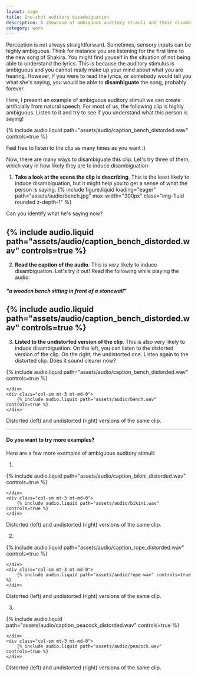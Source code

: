 ```yaml
---
layout: page
title: One-shot auditory disambiguation  
description: A showcase of ambiguous auditory stimuli and their disambiguation
category: work
---
```


Perception is not always straightforward. Sometimes, sensory inputs can be highly ambiguous. Think for instance you are listening for the first time to the new song of Shakira. You might find youself in the situation of not being able to understand the lyrics. This is because the auditory stimulus is ambiguous and you cannot really make up your mind about what you are hearing. However, if you were to read the lyrics, or somebody would tell you what she's saying, you would be able to **disambiguate** the song, probably forever.

Here, I present an example of ambiguous auditory stimuli we can create artificially from natural speech. For most of us, the following clip is highly ambiguous. Listen to it and try to see if you understand what this person is saying!

{% include audio.liquid path="assets/audio/caption_bench_distorded.wav" controls=true %}
<div class="caption">
    Feel free to listen to the clip as many times as you want :)
</div>

Now, there are many ways to disambiguate this clip. Let's try three of them, which vary in how likely they are to induce disambiguation-

1) **Take a look at the scene the clip is describing**. This is the least likely to induce disambiguation, but it might help you to get a sense of what the person is saying.
 {% include figure.liquid loading="eager" path="assets/audio/bench.jpg" max-width="300px" class="img-fluid rounded z-depth-1" %} 

Can you identify what he's saying now?

{% include audio.liquid path="assets/audio/caption_bench_distorded.wav" controls=true %}
-----

2) **Read the caption of the audio**. This is _very_ likely to induce disambiguation. Let's try it out! Read the following while playing the audio:
##### *"a wooden bench sitting in front of a stonewall"*
{% include audio.liquid path="assets/audio/caption_bench_distorded.wav" controls=true %}
-----

3) **Listed to the undistorted version of the clip**. This is also very likely to induce disambiguation. On the left, you can listen to the distorted version of the clip. On the right, the undistorted one. Listen again to the distorted clip. Does it sound clearer now?

<div class="row mt-3">
    <div class="col-sm mt-3 mt-md-0">
        {% include audio.liquid path="assets/audio/caption_bench_distorded.wav" controls=true %}
        
    </div>
    <div class="col-sm mt-3 mt-md-0">
        {% include audio.liquid path="assets/audio/bench.wav" controls=true %}
    </div>
</div>
<div class="caption">
    Distorted (left) and undistorted (right) versions of the same clip.
</div>

-----

#### Do you want to try more examples?

Here are a few more examples of ambiguous auditory stimuli:

1) 
<div class="row mt-3">
    <div class="col-sm mt-3 mt-md-0">
        {% include audio.liquid path="assets/audio/caption_bikini_distorded.wav" controls=true %}
        
    </div>
    <div class="col-sm mt-3 mt-md-0">
        {% include audio.liquid path="assets/audio/bikini.wav" controls=true %}
    </div>
</div>
<div class="caption">
    Distorted (left) and undistorted (right) versions of the same clip.
</div>

2)
<div class="row mt-3">
    <div class="col-sm mt-3 mt-md-0">
        {% include audio.liquid path="assets/audio/caption_rope_distorded.wav" controls=true %}
        
    </div>
    <div class="col-sm mt-3 mt-md-0">
        {% include audio.liquid path="assets/audio/rope.wav" controls=true %}
    </div>
</div>
<div class="caption">
    Distorted (left) and undistorted (right) versions of the same clip.
</div>

3)
<div class="row mt-3">
    <div class="col-sm mt-3 mt-md-0">
        {% include audio.liquid path="assets/audio/caption_peacock_distorded.wav" controls=true %}
        
    </div>
    <div class="col-sm mt-3 mt-md-0">
        {% include audio.liquid path="assets/audio/peacock.wav" controls=true %}
    </div>
</div>
<div class="caption">
    Distorted (left) and undistorted (right) versions of the same clip.
</div>

